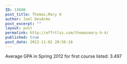 ```yaml
---
ID: 13680
post_title: Thomas,Mary H
author: Joel DesArmo
post_excerpt: ""
layout: post
permalink: http://effrtlss.com/thomasmary-h-4/
published: true
post_date: 2012-11-02 20:56:18
---
```

<p>Average GPA in Spring 2012 for first course listed: 3.497</p>